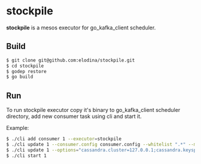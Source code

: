 # stockpile

**stockpile** is a mesos executor for go_kafka_client scheduler.

## Build
```bash
$ git clone git@github.com:elodina/stockpile.git
$ cd stockpile
$ godep restore
$ go build
```

## Run

To run stockpile executor copy it's binary to go_kafka_client scheduler directory, add new consumer task using cli and start it.

Example:

```bash
$ ./cli add consumer 1 --executor=stockpile
$ ./cli update 1 --consumer.config consumer.config --whitelist ".*" --mem 512 --cpu 0.5
$ ./cli update 1 --options="cassandra.cluster=127.0.0.1;cassandra.keyspace=test;cassandra.table=stats"
$ ./cli start 1
```
